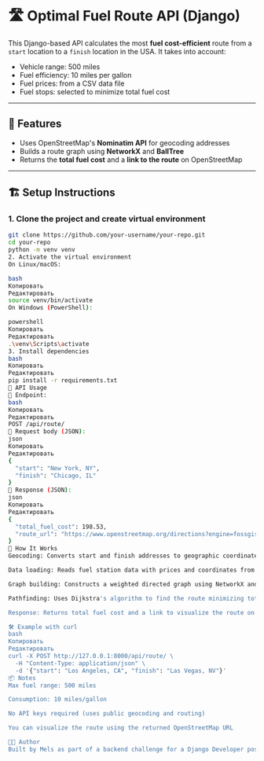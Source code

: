 # 🛣️ Optimal Fuel Route API (Django)

This Django-based API calculates the most **fuel cost-efficient** route from a `start` location to a `finish` location in the USA. It takes into account:

- Vehicle range: 500 miles  
- Fuel efficiency: 10 miles per gallon  
- Fuel prices: from a CSV data file  
- Fuel stops: selected to minimize total fuel cost  

---

## 🚀 Features

- Uses OpenStreetMap's **Nominatim API** for geocoding addresses  
- Builds a route graph using **NetworkX** and **BallTree**  
- Returns the **total fuel cost** and a **link to the route** on OpenStreetMap  

---

## 🏗️ Setup Instructions

### 1. Clone the project and create virtual environment

```bash
git clone https://github.com/your-username/your-repo.git
cd your-repo
python -m venv venv
2. Activate the virtual environment
On Linux/macOS:

bash
Копировать
Редактировать
source venv/bin/activate
On Windows (PowerShell):

powershell
Копировать
Редактировать
.\venv\Scripts\activate
3. Install dependencies
bash
Копировать
Редактировать
pip install -r requirements.txt
📡 API Usage
🔹 Endpoint:
bash
Копировать
Редактировать
POST /api/route/
🔹 Request body (JSON):
json
Копировать
Редактировать
{
  "start": "New York, NY",
  "finish": "Chicago, IL"
}
🔹 Response (JSON):
json
Копировать
Редактировать
{
  "total_fuel_cost": 198.53,
  "route_url": "https://www.openstreetmap.org/directions?engine=fossgis_osrm_car&route=40.7128,-74.0060;41.093,-87.1254;41.8781,-87.6298"
}
📍 How It Works
Geocoding: Converts start and finish addresses to geographic coordinates using Nominatim API.

Data loading: Reads fuel station data with prices and coordinates from CSV.

Graph building: Constructs a weighted directed graph using NetworkX and BallTree where nodes are stations and edges represent reachable distances within 500 miles.

Pathfinding: Uses Dijkstra's algorithm to find the route minimizing total fuel cost based on vehicle consumption (10 miles/gallon) and fuel prices.

Response: Returns total fuel cost and a link to visualize the route on OpenStreetMap.

🛠️ Example with curl
bash
Копировать
Редактировать
curl -X POST http://127.0.0.1:8000/api/route/ \
  -H "Content-Type: application/json" \
  -d '{"start": "Los Angeles, CA", "finish": "Las Vegas, NV"}'
📦 Notes
Max fuel range: 500 miles

Consumption: 10 miles/gallon

No API keys required (uses public geocoding and routing)

You can visualize the route using the returned OpenStreetMap URL

🧑‍💻 Author
Built by Mels as part of a backend challenge for a Django Developer position.
